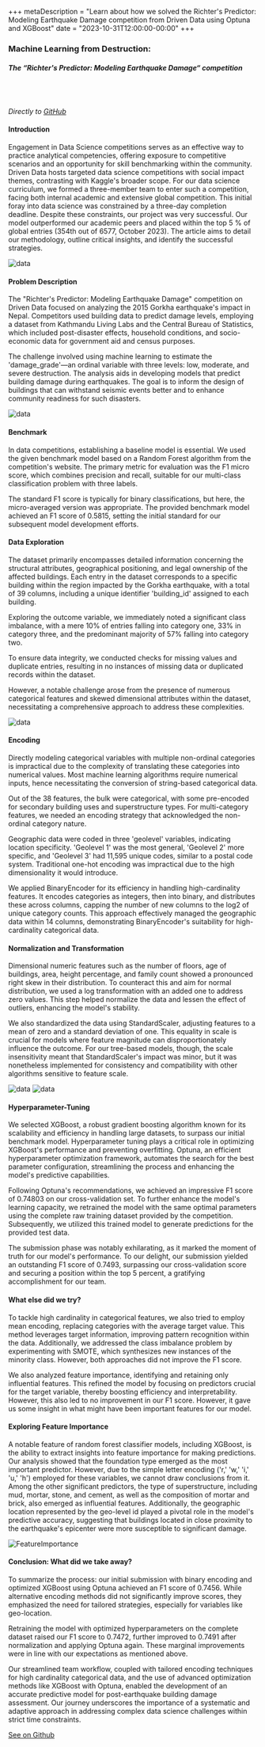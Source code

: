 +++
metaDescription = "Learn about how we solved the Richter's Predictor: Modeling Earthquake Damage competition from Driven Data using Optuna and XGBoost"
date = "2023-10-31T12:00:00-00:00"
+++

### Machine Learning from Destruction: 
##### The “Richter's Predictor: Modeling Earthquake Damage“ competition 
<br><br>

*Directly to [GitHub](https://github.com/coztomate/Earthquake_Damage)*

#### Introduction

Engagement in Data Science competitions serves as an effective way to practice analytical competencies, offering exposure to competitive scenarios and an opportunity for skill benchmarking within the community. Driven Data hosts targeted data science competitions with social impact themes, contrasting with Kaggle's broader scope. For our data science curriculum, we formed a three-member team to enter such a competition, facing both internal academic and extensive global competition. This initial foray into data science was constrained by a three-day completion deadline. Despite these constraints, our project was very successful. Our model outperformed our academic peers and placed within the top 5 % of global entries (354th out of 6577, October 2023). The article aims to detail our methodology, outline critical insights, and identify the successful strategies.

![data](../Competition/result.png)

#### Problem Description

The "Richter's Predictor: Modeling Earthquake Damage" competition on Driven Data focused on analyzing the 2015 Gorkha earthquake's impact in Nepal. Competitors used building data to predict damage levels, employing a dataset from Kathmandu Living Labs and the Central Bureau of Statistics, which included post-disaster effects, household conditions, and socio-economic data for government aid and census purposes.

The challenge involved using machine learning to estimate the 'damage_grade'—an ordinal variable with three levels: low, moderate, and severe destruction. The analysis aids in developing models that predict building damage during earthquakes. The goal is to inform the design of buildings that can withstand seismic events better and to enhance community readiness for such disasters.

![data](../Competition/earthquake.png)

#### Benchmark

In data competitions, establishing a baseline model is essential. We used the given benchmark model based on a Random Forest algorithm from the competition's website. The primary metric for evaluation was the F1 micro score, which combines precision and recall, suitable for our multi-class classification problem with three labels.

The standard F1 score is typically for binary classifications, but here, the micro-averaged version was appropriate. The provided benchmark model achieved an F1 score of 0.5815, setting the initial standard for our subsequent model development efforts.

#### Data Exploration
The dataset primarily encompasses detailed information concerning the structural attributes, geographical positioning, and legal ownership of the affected buildings. Each entry in the dataset corresponds to a specific building within the region impacted by the Gorkha earthquake, with a total of 39 columns, including a unique identifier 'building_id' assigned to each building.
 
Exploring the outcome variable, we immediately noted a significant class imbalance, with a mere 10% of entries falling into category one, 33% in category three, and the predominant majority of 57% falling into category two.
 
To ensure data integrity, we conducted checks for missing values and duplicate entries, resulting in no instances of missing data or duplicated records within the dataset.
 
However, a notable challenge arose from the presence of numerous categorical features and skewed dimensional attributes within the dataset, necessitating a comprehensive approach to address these complexities.

![data](../Competition/outcome_var.png)
 
#### Encoding
Directly modeling categorical variables with multiple non-ordinal categories is impractical due to the complexity of translating these categories into numerical values. Most machine learning algorithms require numerical inputs, hence necessitating the conversion of string-based categorical data.

Out of the 38 features, the bulk were categorical, with some pre-encoded for secondary building uses and superstructure types. For multi-category features, we needed an encoding strategy that acknowledged the non-ordinal category nature.

Geographic data were coded in three 'geolevel' variables, indicating location specificity. 'Geolevel 1' was the most general, 'Geolevel 2' more specific, and 'Geolevel 3' had 11,595 unique codes, similar to a postal code system. Traditional one-hot encoding was impractical due to the high dimensionality it would introduce.

We applied BinaryEncoder for its efficiency in handling high-cardinality features. It encodes categories as integers, then into binary, and distributes these across columns, capping the number of new columns to the log2 of unique category counts. This approach effectively managed the geographic data within 14 columns, demonstrating BinaryEncoder's suitability for high-cardinality categorical data.

#### Normalization and Transformation
Dimensional numeric features such as the number of floors, age of buildings, area, height percentage, and family count showed a pronounced right skew in their distribution. To counteract this and aim for normal distribution, we used a log transformation with an added one to address zero values. This step helped normalize the data and lessen the effect of outliers, enhancing the model's stability.

We also standardized the data using StandardScaler, adjusting features to a mean of zero and a standard deviation of one. This equality in scale is crucial for models where feature magnitude can disproportionately influence the outcome. For our tree-based models, though, the scale insensitivity meant that StandardScaler's impact was minor, but it was nonetheless implemented for consistency and compatibility with other algorithms sensitive to feature scale.

![data](../Competition/beforeTN.png)
![data](../Competition/afterTN.png)
 
#### Hyperparameter-Tuning
We selected XGBoost, a robust gradient boosting algorithm known for its scalability and efficiency in handling large datasets, to surpass our initial benchmark model. Hyperparameter tuning plays a critical role in optimizing XGBoost's performance and preventing overfitting. Optuna, an efficient hyperparameter optimization framework, automates the search for the best parameter configuration, streamlining the process and enhancing the model's predictive capabilities. 
 
Following Optuna's recommendations, we achieved an impressive F1 score of 0.74803 on our cross-validation set. To further enhance the model's learning capacity, we retrained the model with the same optimal parameters using the complete raw training dataset provided by the competition. Subsequently, we utilized this trained model to generate predictions for the provided test data. 

The submission phase was notably exhilarating, as it marked the moment of truth for our model's performance. To our delight, our submission yielded an outstanding F1 score of 0.7493, surpassing our cross-validation score and securing a position within the top 5 percent, a gratifying accomplishment for our team.

#### What else did we try? 
To tackle high cardinality in categorical features, we also tried to employ mean encoding, replacing categories with the average target value. This method leverages target information, improving pattern recognition within the data. Additionally, we addressed the class imbalance problem by experimenting with SMOTE, which synthesizes new instances of the minority class. However, both approaches did not improve the F1 score.

We also analyzed feature importance, identifying and retaining only influential features. This refined the model by focusing on predictors crucial for the target variable, thereby boosting efficiency and interpretability. However, this also led to no improvement in our F1 score. However, it gave us some insight in what might have been important features for our model.

#### Exploring Feature Importance
A notable feature of random forest classifier models, including XGBoost, is the ability to extract insights into feature importance for making predictions. Our analysis showed that the foundation type emerged as the most important predictor. However, due to the simple letter encoding ('r,' 'w,' 'i,' 'u,' 'h') employed for these variables, we cannot draw conclusions from it.
Among the other significant predictors, the type of superstructure, including mud, mortar, stone, and cement, as well as the composition of mortar and brick, also emerged as influential features. Additionally, the geographic location represented by the geo-level id played a pivotal role in the model's predictive accuracy, suggesting that buildings located in close proximity to the earthquake's epicenter were more susceptible to significant damage.

![FeatureImportance](../Competition/feature_importance.png)

#### Conclusion: What did we take away?
 
To summarize the process: our initial submission with binary encoding and optimized XGBoost using Optuna achieved an F1 score of 0.7456. While alternative encoding methods did not significantly improve scores, they emphasized the need for tailored strategies, especially for variables like geo-location.
 
Retraining the model with optimized hyperparameters on the complete dataset raised our F1 score to 0.7472, further improved to 0.7491 after normalization and applying Optuna again. These marginal improvements were in line with our expectations as mentioned above.
 
Our streamlined team workflow, coupled with tailored encoding techniques for high cardinality categorical data, and the use of advanced optimization methods like XGBoost with Optuna, enabled the development of an accurate predictive model for post-earthquake building damage assessment. Our journey underscores the importance of a systematic and adaptive approach in addressing complex data science challenges within strict time constraints.

[See on Github](https://github.com/coztomate/Earthquake_Damage)






